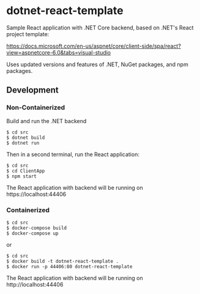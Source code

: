 # dotnet-react-template

Sample React application with .NET Core backend, based on .NET's React project template:

https://docs.microsoft.com/en-us/aspnet/core/client-side/spa/react?view=aspnetcore-6.0&tabs=visual-studio

Uses updated versions and features of .NET, NuGet packages, and npm packages.

## Development

### Non-Containerized

Build and run the .NET backend
```
$ cd src
$ dotnet build
$ dotnet run
```

Then in a second terminal, run the React application:
```
$ cd src
$ cd ClientApp
$ npm start
```

The React application with backend will be running on https://localhost:44406

### Containerized

```
$ cd src
$ docker-compose build
$ docker-compose up
```

or

```
$ cd src
$ docker build -t dotnet-react-template .
$ docker run -p 44406:80 dotnet-react-template
```

The React application with backend will be running on http://localhost:44406
